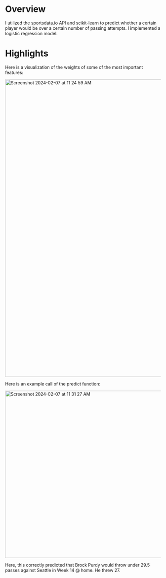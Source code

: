# Overview
I utilized the sportsdata.io API and scikit-learn to predict whether a certain player would be over a certain number of passing attempts. I implemented a logistic regression model.
# Highlights

Here is a visualization of the weights of some of the most important features:

<img width="959" alt="Screenshot 2024-02-07 at 11 24 59 AM" src="https://github.com/aryanshri123/OverUnderPassing/assets/153876046/49bd502e-f670-4034-b8a1-b7b2df7c3c12">

Here is an example call of the predict function:

<img width="539" alt="Screenshot 2024-02-07 at 11 31 27 AM" src="https://github.com/aryanshri123/OverUnderPassing/assets/153876046/3e6b8335-45a1-4acf-b842-fd33f66cab7d">

Here, this correctly predicted that Brock Purdy would throw under 29.5 passes against Seattle in Week 14 @ home. He threw 27.
